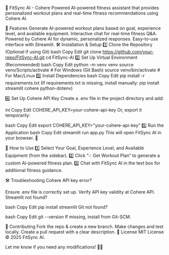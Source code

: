 📌 FitSync AI - Cohere Powered
AI-powered fitness assistant that provides personalized workout plans and real-time fitness recommendations using Cohere AI.

🚀 Features
Generate AI-powered workout plans based on goal, experience level, and available equipment.
Interactive chat for real-time fitness Q&A.
Powered by Cohere AI for dynamic, personalized responses.
Easy-to-use interface with Streamlit.
🛠️ Installation & Setup
1️⃣ Clone the Repository (Optional if using Git)
bash
Copy
Edit
git clone https://github.com/your-repo/FitSync-AI.git
cd FitSync-AI
2️⃣ Set Up Virtual Environment (Recommended)
bash
Copy
Edit
python -m venv venv
source venv/Scripts/activate  # For Windows (Git Bash)
source venv/bin/activate      # For Mac/Linux
3️⃣ Install Dependencies
bash
Copy
Edit
pip install -r requirements.txt
(If requirements.txt is missing, install manually: pip install streamlit cohere python-dotenv)

4️⃣ Set Up Cohere API Key
Create a .env file in the project directory and add:

ini
Copy
Edit
COHERE_API_KEY=your-cohere-api-key
Or, export it temporarily:

bash
Copy
Edit
export COHERE_API_KEY="your-cohere-api-key"
5️⃣ Run the Application
bash
Copy
Edit
streamlit run app.py
This will open FitSync AI in your browser. 🎉

📌 How to Use
1️⃣ Select Your Goal, Experience Level, and Available Equipment (from the sidebar).
2️⃣ Click “💡 Get Workout Plan” to generate a custom AI-powered fitness plan.
3️⃣ Chat with FitSync AI in the text box for additional fitness guidance.

🛠️ Troubleshooting
Cohere API key error?

Ensure .env file is correctly set up.
Verify API key validity at Cohere API.
Streamlit not found?

bash
Copy
Edit
pip install streamlit
Git not found?

bash
Copy
Edit
git --version
If missing, install from Git-SCM.

🤝 Contributing
Fork the repo & create a new branch.
Make changes and test locally.
Create a pull request with a clear description.
📜 License
MIT License © 2025 FitSync AI.

Let me know if you need any modifications! 🚀🔥
